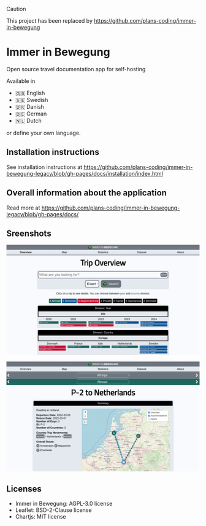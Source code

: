 > [!CAUTION]
> This project has been replaced by https://github.com/plans-coding/immer-in-bewegung

# Immer in Bewegung 
Open source travel documentation app for self-hosting

Available in
* 🇬🇧 English
* 🇸🇪 Swedish
* 🇩🇰 Danish
* 🇩🇪 German
* 🇳🇱 Dutch

or define your own language.

## Installation instructions
See installation instructions at https://github.com/plans-coding/immer-in-bewegung-legacy/blob/gh-pages/docs/installation/index.html

## Overall information about the application
Read more at https://github.com/plans-coding/immer-in-bewegung-legacy/blob/gh-pages/docs/

## Sreenshots
![img](iib-overview.png)

![img](iib-events.png)

## Licenses
* Immer in Bewegung: AGPL-3.0 license
* Leaflet: BSD-2-Clause license
* Chartjs: MIT license
